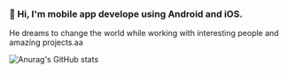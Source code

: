 ### 👋 Hi, I'm mobile app develope using Android and iOS.
He dreams to change the world while working with interesting people and amazing projects.aa

![Anurag's GitHub stats](https://github-readme-stats.vercel.app/api?username=tjdwjdgus99&show_icons=true&theme=radical)
